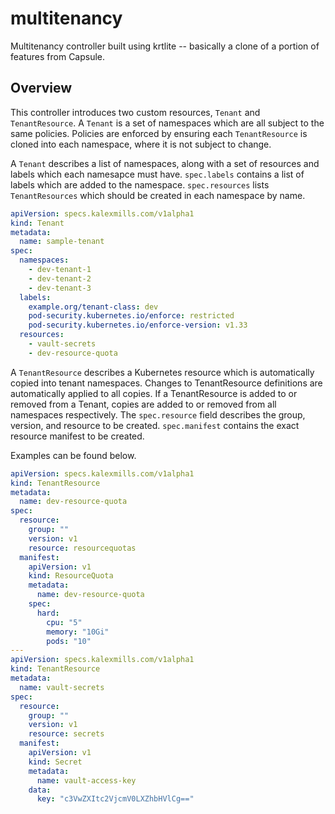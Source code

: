 # multitenancy
Multitenancy controller built using krtlite -- basically a clone of a portion of features from Capsule.

## Overview

This controller introduces two custom resources, `Tenant` and `TenantResource`. A `Tenant` is a set of namespaces which
are all subject to the same policies. Policies are enforced by ensuring each `TenantResource` is cloned into each 
namespace, where it is not subject to change.

A `Tenant` describes a list of namespaces, along with a set of resources and labels which each namesapce must have. 
`spec.labels` contains a list of labels which are added to the namespace. `spec.resources` lists `TenantResources` which
should be created in each namespace by name.

```yaml
apiVersion: specs.kalexmills.com/v1alpha1
kind: Tenant
metadata:
  name: sample-tenant
spec:
  namespaces:
    - dev-tenant-1
    - dev-tenant-2
    - dev-tenant-3
  labels:
    example.org/tenant-class: dev
    pod-security.kubernetes.io/enforce: restricted
    pod-security.kubernetes.io/enforce-version: v1.33
  resources:
    - vault-secrets
    - dev-resource-quota
```

A `TenantResource` describes a Kubernetes resource which is automatically copied into tenant namespaces. Changes to
TenantResource definitions are automatically applied to all copies. If a TenantResource is added to or removed from a
Tenant, copies are added to or removed from all namespaces respectively. The `spec.resource` field describes the group,
version, and resource to be created. `spec.manifest` contains the exact resource manifest to be created.

Examples can be found below.

```yaml
apiVersion: specs.kalexmills.com/v1alpha1
kind: TenantResource
metadata:
  name: dev-resource-quota
spec:
  resource:
    group: ""
    version: v1
    resource: resourcequotas
  manifest:
    apiVersion: v1
    kind: ResourceQuota
    metadata:
      name: dev-resource-quota
    spec:
      hard:
        cpu: "5"
        memory: "10Gi"
        pods: "10"
---
apiVersion: specs.kalexmills.com/v1alpha1
kind: TenantResource
metadata:
  name: vault-secrets
spec:
  resource:
    group: ""
    version: v1
    resource: secrets
  manifest:
    apiVersion: v1
    kind: Secret
    metadata:
      name: vault-access-key
    data:
      key: "c3VwZXItc2VjcmV0LXZhbHVlCg=="
```